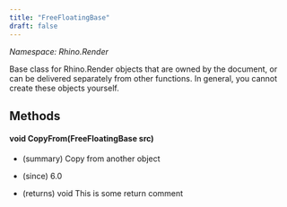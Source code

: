 ```yaml
---
title: "FreeFloatingBase"
draft: false
---
```


*Namespace: Rhino.Render*

   Base class for Rhino.Render objects that are owned by the document, or can be delivered separately
   from other functions.  In general, you cannot create these objects yourself.
   
## Methods
#### void CopyFrom(FreeFloatingBase src)
- (summary) 
     Copy from another object
     
- (since) 6.0
- (returns) void This is some return comment
